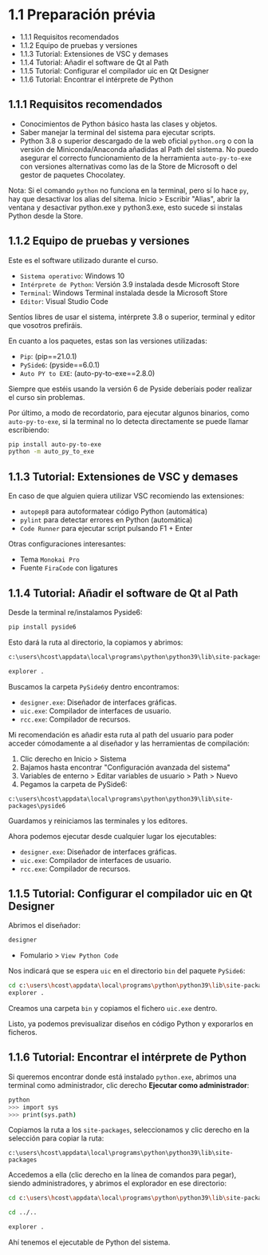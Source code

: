 # 1.1 Preparación prévia

- 1.1.1 Requisitos recomendados
- 1.1.2 Equipo de pruebas y versiones
- 1.1.3 Tutorial: Extensiones de VSC y demases
- 1.1.4 Tutorial: Añadir el software de Qt al Path
- 1.1.5 Tutorial: Configurar el compilador uic en Qt Designer
- 1.1.6 Tutorial: Encontrar el intérprete de Python

## 1.1.1 Requisitos recomendados

- Conocimientos de Python básico hasta las clases y objetos.
- Saber manejar la terminal del sistema para ejecutar scripts.
- Python 3.8 o superior descargado de la web oficial `python.org` o con la versión de Miniconda/Anaconda añadidas al Path del sistema. No puedo asegurar el correcto funcionamiento de la herramienta `auto-py-to-exe` con versiones alternativas como las de la Store de Microsoft o del gestor de paquetes Chocolatey.

Nota: Si el comando `python` no funciona en la terminal, pero sí lo hace `py`, hay que desactivar los alias del sitema. Inicio > Escribir "Alias", abrir la ventana y desactivar python.exe y python3.exe, esto sucede si instalas Python desde la Store.

## 1.1.2 Equipo de pruebas y versiones

Este es el software utilizado durante el curso.

- `Sistema operativo`: Windows 10
- `Intérprete de Python`: Versión 3.9 instalada desde Microsoft Store
- `Terminal`: Windows Terminal instalada desde la Microsoft Store
- `Editor`: Visual Studio Code

Sentíos libres de usar el sistema, intérprete 3.8 o superior, terminal y editor que vosotros prefiráis.

En cuanto a los paquetes, estas son las versiones utilizadas:

- `Pip`: (pip==21.0.1)
- `PySide6`: (pyside==6.0.1)
- `Auto PY to EXE`: (auto-py-to-exe==2.8.0)

Siempre que estéis usando la versión 6 de Pyside deberíais poder realizar el curso sin problemas.

Por último, a modo de recordatorio, para ejecutar algunos binarios, como `auto-py-to-exe`, si la terminal no lo detecta directamente se puede llamar escribiendo:

```bash
pip install auto-py-to-exe
python -m auto_py_to_exe
```

## 1.1.3 Tutorial: Extensiones de VSC y demases

En caso de que alguien quiera utilizar VSC recomiendo las extensiones:

- `autopep8` para autoformatear código Python (automática)
- `pylint` para detectar errores en Python (automática)
- `Code Runner` para ejecutar script pulsando F1 + Enter

Otras configuraciones interesantes:

- Tema `Monokai Pro`
- Fuente `FiraCode` con ligatures

## 1.1.4 Tutorial: Añadir el software de Qt al Path

Desde la terminal re/instalamos Pyside6:

```bash
pip install pyside6
```

Esto dará la ruta al directorio, la copiamos y abrimos:

```bash
c:\users\hcost\appdata\local\programs\python\python39\lib\site-packages

explorer .
```

Buscamos la carpeta `PySide6`y dentro encontramos:

- `designer.exe`: Diseñador de interfaces gráficas.
- `uic.exe`: Compilador de interfaces de usuario.
- `rcc.exe`: Compilador de recursos.

Mi recomendación es añadir esta ruta al path del usuario para poder acceder cómodamente a al diseñador y las herramientas de compilación:

1. Clic derecho en Inicio > Sistema
2. Bajamos hasta encontrar "Configuración avanzada del sistema"
3. Variables de enterno > Editar variables de usuario > Path > Nuevo
4. Pegamos la carpeta de PySide6:

```
c:\users\hcost\appdata\local\programs\python\python39\lib\site-packages\pyside6
```

Guardamos y reiniciamos las terminales y los editores.

Ahora podemos ejecutar desde cualquier lugar los ejecutables:

- `designer.exe`: Diseñador de interfaces gráficas.
- `uic.exe`: Compilador de interfaces de usuario.
- `rcc.exe`: Compilador de recursos.

## 1.1.5 Tutorial: Configurar el compilador uic en Qt Designer

Abrimos el diseñador:

```bash
designer
```

- Fomulario > `View Python Code`

Nos indicará que se espera `uic` en el directorio `bin` del paquete `PySide6`:

```bash
cd c:\users\hcost\appdata\local\programs\python\python39\lib\site-packages\pyside6
explorer .

```

Creamos una carpeta `bin` y copiamos el fichero `uic.exe` dentro.

Listo, ya podemos previsualizar diseños en código Python y exporarlos en ficheros.

## 1.1.6 Tutorial: Encontrar el intérprete de Python

Si queremos encontrar donde está instalado `python.exe`, abrimos una terminal como administrador, clic derecho **Ejecutar como administrador**:

```bash
python
>>> import sys
>>> print(sys.path)
```

Copiamos la ruta a los `site-packages`, seleccionamos y clic derecho en la selección para copiar la ruta:

```
c:\users\hcost\appdata\local\programs\python\python39\lib\site-packages
```

Accedemos a ella (clic derecho en la línea de comandos para pegar), siendo administradores, y abrimos el explorador en ese directorio:

```bash
cd c:\users\hcost\appdata\local\programs\python\python39\lib\site-packages

cd ../..

explorer .
```

Ahí tenemos el ejecutable de Python del sistema.
